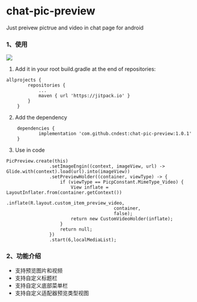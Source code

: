 # chat-pic-preview
Just preivew pictrue and video in chat page for android

###  1、使用

[![](https://jitpack.io/v/cndest/chat-pic-preview.svg)](https://jitpack.io/#cndest/chat-pic-preview)

1. Add it in your root build.gradle at the end of repositories:

```
allprojects {
		repositories {
			...
			maven { url 'https://jitpack.io' }
		}
	}
```

2. Add the dependency

```
	dependencies {
	        implementation 'com.github.cndest:chat-pic-preview:1.0.1'
	}
```

3. Use in code

```
PicPreview.create(this)
                .setImageEngin((context, imageView, url) -> Glide.with(context).load(url).into(imageView))
                .setPreviewHolder((container, viewType) -> {
                    if (viewType == PicpConstant.MimeType_Video) {
                        View inflate = LayoutInflater.from(container.getContext())
                                           .inflate(R.layout.custom_item_preview_video,
                                        container,
                                        false);
                        return new CustomVideoHolder(inflate);
                    }
                    return null;
                })
                .start(6,localMediaList);
```



### 2、功能介绍

- 支持预览图片和视频
- 支持自定义标题栏
- 支持自定义底部菜单栏
- 支持自定义适配器预览类型视图
